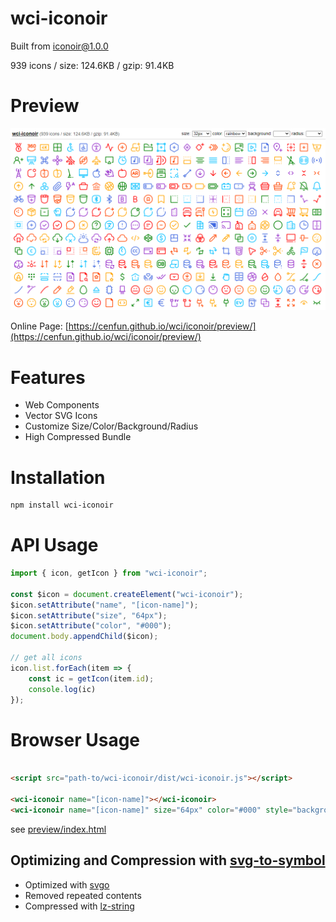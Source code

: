 # wci-iconoir
Built from [iconoir@1.0.0](https://github.com/lucaburgio/iconoir)  

939 icons / size: 124.6KB / gzip: 91.4KB  



# Preview
![screenshot](preview/screenshot.png)

Online Page: [https://cenfun.github.io/wci/iconoir/preview/](https://cenfun.github.io/wci/iconoir/preview/)

# Features
* Web Components
* Vector SVG Icons 
* Customize Size/Color/Background/Radius
* High Compressed Bundle
# Installation
```sh
npm install wci-iconoir
```
# API Usage
```js
import { icon, getIcon } from "wci-iconoir";

const $icon = document.createElement("wci-iconoir");
$icon.setAttribute("name", "[icon-name]");
$icon.setAttribute("size", "64px");
$icon.setAttribute("color", "#000");
document.body.appendChild($icon);

// get all icons
icon.list.forEach(item => {
    const ic = getIcon(item.id);
    console.log(ic)
});
```
# Browser Usage
```html

<script src="path-to/wci-iconoir/dist/wci-iconoir.js"></script>

<wci-iconoir name="[icon-name]"></wci-iconoir>
<wci-iconoir name="[icon-name]" size="64px" color="#000" style="background:#f5f5f5;"></wci-iconoir>
```
see [preview/index.html](preview/index.html)

## Optimizing and Compression with [svg-to-symbol](https://github.com/cenfun/svg-to-symbol)
* Optimized with [svgo](https://github.com/svg/svgo)
* Removed repeated contents
* Compressed with [lz-string](https://github.com/pieroxy/lz-string)